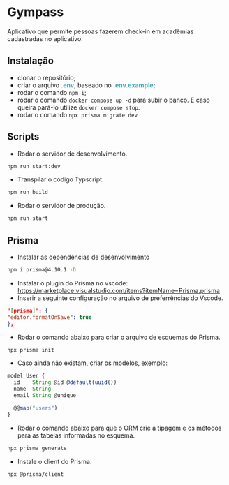 # Gympass

Aplicativo que permite pessoas fazerem check-in em acadêmias cadastradas no aplicativo.

## Instalação

- clonar o repositório;
- criar o arquivo <span style="color:#3fabb5">**.env**</span>, baseado no <span style="color:#3fabb5">**.env.example**</span>;
- rodar o comando ```npm i```;
- rodar o comando ```docker compose up -d``` para subir o banco. E caso queira pará-lo utilize ```docker compose stop```.
- rodar o comando ```npx prisma migrate dev```


## Scripts

- Rodar o servidor de desenvolvimento.
```bash
npm run start:dev
```
-  Transpilar o código Typscript.
```bash
npm run build
```

-  Rodar o servidor de produção.
```bash
npm run start
```
## Prisma

- Instalar as dependências de desenvolvimento
```bash
npm i prisma@4.10.1 -D  
```
- Instalar o plugin do Prisma no vscode: https://marketplace.visualstudio.com/items?itemName=Prisma.prisma
- Inserir a seguinte configuração no arquivo de preferrências do Vscode.
```json
"[prisma]": {
"editor.formatOnSave": true
},
```
- Rodar o comando abaixo para criar o arquivo de esquemas do Prisma.
```bash
npx prisma init
```
- Caso ainda não existam, criar os modelos, exemplo:
```typescript
model User {
  id    String @id @default(uuid())
  name  String
  email String @unique

  @@map("users")
}
```
- Rodar o comando abaixo para que o ORM crie a tipagem e os métodos para as tabelas informadas no esquema.
```bash
npx prisma generate
```
- Instale o client do Prisma.
```bash
npx @prisma/client
```